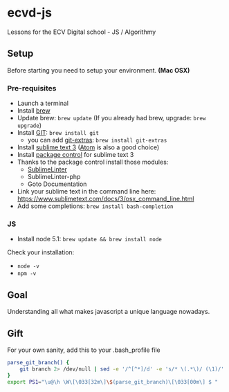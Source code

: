 # ecvd-js
Lessons for the ECV Digital school - JS / Algorithmy

## Setup
Before starting you need to setup your environment.
**(Mac OSX)**

### Pre-requisites
- Launch a terminal
- Install [brew](http://brew.sh/)
- Update brew: `brew update` (If you already had brew, upgrade: `brew upgrade`)
- Install [GIT](https://git-scm.com/): `brew install git`
  - you can add [git-extras](https://github.com/tj/git-extras): `brew install git-extras`
- Install [sublime text 3](http://www.sublimetext.com/3) ([Atom](https://atom.io/) is also a good choice)
- Install [package control](https://packagecontrol.io/installation) for sublime text 3
- Thanks to the package control install those modules:
  - [SublimeLinter](http://sublimelinter.readthedocs.org/en/latest/installation.html)
  - SublimeLinter-php
  - Goto Documentation
- Link your sublime text in the command line here: https://www.sublimetext.com/docs/3/osx_command_line.html
- Add some completions: `brew install bash-completion`

### JS
- Install node 5.1: `brew update && brew install node`

Check your installation: 
- `node -v`
- `npm -v`

## Goal
Understanding all what makes javascript a unique language nowadays.

## Gift
For your own sanity, add this to your .bash_profile file
```bash
parse_git_branch() {
    git branch 2> /dev/null | sed -e '/^[^*]/d' -e 's/* \(.*\)/ (\1)/'
}
export PS1="\u@\h \W\[\033[32m\]\$(parse_git_branch)\[\033[00m\] $ "
```
